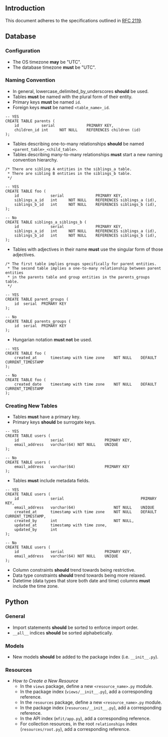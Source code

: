 Introduction
------------
This document adheres to the specifications outlined in [RFC 2119](https://www.ietf.org/rfc/rfc2119.txt).

Database
--------
### Configuration
- The OS timezone **may** be "UTC".
- The database timezone **must** be "UTC".

### Naming Convention
- In general, lowercase_delimited_by_underscores **should** be used.
- Tables **must** be named with the plural form of their entity.
- Primary keys **must** be named `id`.
- Foreign keys **must** be named `<table_name>_id`.
```
-- YES
CREATE TABLE parents (
    id          serial              PRIMARY KEY,
    children_id int     NOT NULL    REFERENCES children (id)
);
```
- Tables describing one-to-many relationships **should** be named `<parent_table>_<child_table>`.
- Tables describing many-to-many relationships **must** start a new naming convention hierarchy.
```
/* There are sibling A entities in the siblings_a table.
 * There are sibling B entities in the siblings_b table.
 */

-- YES
CREATE TABLE foo (
    id              serial              PRIMARY KEY,
    siblings_a_id   int     NOT NULL    REFERENCES siblings_a (id),
    siblings_b_id   int     NOT NULL    REFERENCES siblings_b (id),
);

-- No
CREATE TABLE siblings_a_siblings_b (
    id              serial              PRIMARY KEY,
    siblings_a_id   int     NOT NULL    REFERENCES siblings_a (id),
    siblings_b_id   int     NOT NULL    REFERENCES siblings_b (id),
);
```
- Tables with adjectives in their name **must** use the singular form of those adjectives.
```
/* The first table implies groups specifically for parent entities.
 * The second table implies a one-to-many relationship between parent entities
 * in the parents table and group entities in the parents_groups table.
 */

-- YES
CREATE TABLE parent_groups (
    id  serial  PRIMARY KEY
);

-- No
CREATE TABLE parents_groups (
    id  serial  PRIMARY KEY
);
```
- Hungarian notation **must not** be used.
```
-- YES
CREATE TABLE foo (
    created_at      timestamp with time zone    NOT NULL    DEFAULT CURRENT_TIMESTAMP
);

-- No
CREATE TABLE foo (
    created_date    timestamp with time zone    NOT NULL    DEFAULT CURRENT_TIMESTAMP
);
```

### Creating New Tables
- Tables **must** have a primary key.
- Primary keys **should** be surrogate keys.
```
-- YES
CREATE TABLE users (
    id              serial                  PRIMARY KEY,
    email_address   varchar(64) NOT NULL    UNIQUE
);

-- No
CREATE TABLE users (
    email_address   varchar(64)             PRIMARY KEY
);
```
- Tables **must** include metadata fields.
```
-- YES
CREATE TABLE users (
    id              serial                                  PRIMARY KEY,
    email_address   varchar(64)                 NOT NULL    UNIQUE
    created_at      timestamp with time zone    NOT NULL    DEFAULT CURRENT_TIMESTAMP,
    created_by      int                         NOT NULL,
    updated_at      timestamp with time zone,
    updated_by      int
);

-- No
CREATE TABLE users (
    id              serial                  PRIMARY KEY,
    email_address   varchar(64) NOT NULL    UNIQUE
);
```
- Column constraints **should** trend towards being restrictive.
- Data type constraints **should** trend towards being more relaxed.
- Datetime (data types that store both date and time) columns **must** include the time zone.

Python
------
### General
- Import statements **should** be sorted to enforce import order.
- `__all__` indices **should** be sorted alphabetically.

### Models
- New models **should** be added to the package index (i.e. `__init__.py`).

### Resources
- *How to Create a New Resource*
    - In the `views` package, define a new `<resource_name>.py` module.
    - In the package index (`views/__init__.py`), add a corresponding reference.
    - In the `resources` package, define a new `<resource_name>.py` module.
    - In the package index (`resources/__init__.py`), add a corresponding reference.
    - In the API index (`mfit/app.py`), add a corresponding reference.
    - For collection resources, in the root `relationships` index (`resources/root.py`), add a corresponding reference.